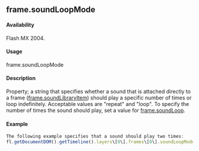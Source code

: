 ## frame.soundLoopMode

#### Availability

Flash MX 2004.

#### Usage

frame.soundLoopMode

#### Description

Property; a string that specifies whether a sound that is attached directly to a frame ([frame.soundLibraryItem](#!wielmic/developers-animatesdk-docs/test/Frame_object/frame31.md)) should play a specific number of times or loop indefinitely. Acceptable values are "repeat" and "loop". To specify the number of times the sound should play, set a value for [frame.soundLoop](#!wielmic/developers-animatesdk-docs/test/Frame_object/frame32.md).

#### Example

```javascript
The following example specifies that a sound should play two times:
fl.getDocumentDOM().getTimeline().layers\[0\].frames\[0\].soundLoopMode = "repeat"; fl.getDocumentDOM().getTimeline().layers\[0\].frames\[0\].soundLoop = 2;

```